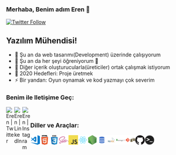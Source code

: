 ### Merhaba, Benim adım Eren 👋

[![Twitter Follow](https://img.shields.io/twitter/follow/ErenYarar8?color=1DA1F2&logo=twitter&style=for-the-badge)](https://twitter.com/intent/follow?original_referer=https%3A%2F%2Fgithub.com%2ErenYarar8&screen_name=ErenYarar8)


## Yazılım Mühendisi!

- 🔭 Şu an da web tasarımı(Development) üzerinde çalışıyorum
- 🌱 Şu an da her şeyi öğreniyorum 🤣
- 👯 Diğer içerik oluşturucularla(üreticiler) ortak çalışmak istiyorum
- 🥅 2020 Hedefleri: Proje üretmek
- ⚡ Bir yandan: Oyun oynamak ve kod yazmayı çok severim

### Benim ile Iletişime Geç:
[<img align="left" alt="Eren | Twitter" width="22px" src="https://cdn.jsdelivr.net/npm/simple-icons@v3/icons/twitter.svg" />](https://twitter.com/ErenYarar8)
[<img align="left" alt="Eren | LinkedIn" width="22px" src="https://cdn.jsdelivr.net/npm/simple-icons@v3/icons/linkedin.svg" />](https://www.linkedin.com/in/eren-yarar-89831a168/)
[<img align="left" alt="Eren | Instagram" width="22px" src="https://cdn.jsdelivr.net/npm/simple-icons@v3/icons/instagram.svg" />](https://www.instagram.com/eren_yrr/)

<br />

### Diller ve Araçlar:

<img align="left" alt="Visual Studio Code" width="26px" src="https://raw.githubusercontent.com/github/explore/80688e429a7d4ef2fca1e82350fe8e3517d3494d/topics/visual-studio-code/visual-studio-code.png" />
<img align="left" alt="HTML5" width="26px" src="https://raw.githubusercontent.com/github/explore/80688e429a7d4ef2fca1e82350fe8e3517d3494d/topics/html/html.png" />
<img align="left" alt="CSS3" width="26px" src="https://raw.githubusercontent.com/github/explore/80688e429a7d4ef2fca1e82350fe8e3517d3494d/topics/css/css.png" />
<img align="left" alt="Sass" width="26px" src="https://raw.githubusercontent.com/github/explore/80688e429a7d4ef2fca1e82350fe8e3517d3494d/topics/sass/sass.png" />
<img align="left" alt="JavaScript" width="26px" src="https://raw.githubusercontent.com/github/explore/80688e429a7d4ef2fca1e82350fe8e3517d3494d/topics/javascript/javascript.png" />
<img align="left" alt="React" width="26px" src="https://raw.githubusercontent.com/github/explore/80688e429a7d4ef2fca1e82350fe8e3517d3494d/topics/react/react.png" />
<img align="left" alt="Node.js" width="26px" src="https://raw.githubusercontent.com/github/explore/80688e429a7d4ef2fca1e82350fe8e3517d3494d/topics/nodejs/nodejs.png" />
<img align="left" alt="SQL" width="26px" src="https://raw.githubusercontent.com/github/explore/80688e429a7d4ef2fca1e82350fe8e3517d3494d/topics/sql/sql.png" />
<img align="left" alt="MySQL" width="26px" src="https://raw.githubusercontent.com/github/explore/80688e429a7d4ef2fca1e82350fe8e3517d3494d/topics/mysql/mysql.png" />
<img align="left" alt="MongoDB" width="26px" src="https://raw.githubusercontent.com/github/explore/80688e429a7d4ef2fca1e82350fe8e3517d3494d/topics/mongodb/mongodb.png"/>
<img align="left" alt="Git" width="26px" src="https://raw.githubusercontent.com/github/explore/80688e429a7d4ef2fca1e82350fe8e3517d3494d/topics/git/git.png" />
<img align="left" alt="GitHub" width="26px" src="https://raw.githubusercontent.com/github/explore/78df643247d429f6cc873026c0622819ad797942/topics/github/github.png" />
<img align="left" alt="Terminal" width="26px" src="https://raw.githubusercontent.com/github/explore/80688e429a7d4ef2fca1e82350fe8e3517d3494d/topics/terminal/terminal.png" />

<br />
<br />